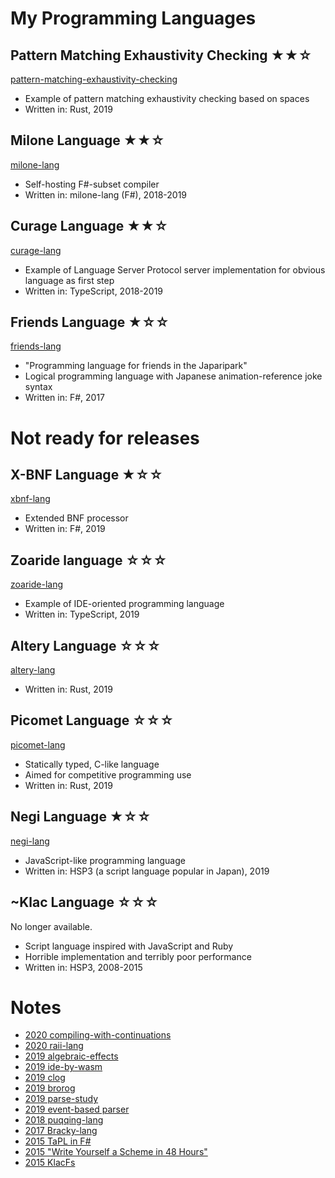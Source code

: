 # My Programming Languages

## Pattern Matching Exhaustivity Checking ★★☆

[pattern-matching-exhaustivity-checking](https://github.com/vain0x/pattern-matching-exhaustivity-checking)

- Example of pattern matching exhaustivity checking based on spaces
- Written in: Rust, 2019

## Milone Language ★★☆

[milone-lang](https://github.com/vain0x/milone-lang)

- Self-hosting F#-subset compiler
- Written in: milone-lang (F#), 2018-2019

## Curage Language ★★☆

[curage-lang](https://github.com/vain0x/curage-lang)

- Example of Language Server Protocol server implementation for obvious language as first step
- Written in: TypeScript, 2018-2019

## Friends Language ★☆☆

[friends-lang](https://github.com/vain0x/friends-lang)

- "Programming language for friends in the Japaripark"
- Logical programming language with Japanese animation-reference joke syntax
- Written in: F#, 2017

# Not ready for releases

## X-BNF Language ★☆☆

[xbnf-lang](./xbnf-lang)

- Extended BNF processor
- Written in: F#, 2019

## Zoaride language ☆☆☆

[zoaride-lang](https://github.com/vain0x/zoaride-lang)

- Example of IDE-oriented programming language
- Written in: TypeScript, 2019

## Altery Language ☆☆☆

[altery-lang](./altery-lang)

- Written in: Rust, 2019

## Picomet Language ☆☆☆

[picomet-lang](./picomet-lang)

- Statically typed, C-like language
- Aimed for competitive programming use
- Written in: Rust, 2019

## Negi Language ★☆☆

[negi-lang](https://github.com/vain0x/negi-lang)

- JavaScript-like programming language
- Written in: HSP3 (a script language popular in Japan), 2019

## \~Klac Language ☆☆☆

No longer available.

- Script language inspired with JavaScript and Ruby
- Horrible implementation and terribly poor performance
- Written in: HSP3, 2008-2015

# Notes

- [2020 compiling-with-continuations](https://github.com/vain0x/playground/tree/master/play/2020-01-04-compiling-with-continuations)
- [2020 raii-lang](https://github.com/vain0x/playground/tree/master/play/2020-01-01-raii-lang)
- [2019 algebraic-effects](https://github.com/vain0x/playground/tree/master/play/2019-11-05-algebraic-effects)
- [2019 ide-by-wasm](https://github.com/vain0x/playground/tree/master/play/2019-11-02-ide-by-wasm)
- [2019 clog](https://github.com/vain0x/playground/tree/master/play/2019-10-29-clog-lang)
- [2019 brorog](https://github.com/vain0x/playground/tree/master/play/2019-10-29-brorog)
- [2019 parse-study](https://github.com/vain0x/playground/tree/master/play/2019-08-31-parse-study)
- [2019 event-based parser](https://github.com/vain0x/playground/tree/master/play/2019-05-04-event-based-parser)
- [2018 puqqing-lang](https://github.com/vain0x/playground/tree/master/play/2018-07-05-puqqing-lang)
- [2017 Bracky-lang](https://github.com/vain0x/playground/tree/master/play/2017-01-24-bracky-lang)
- [2015 TaPL in F#](https://github.com/vain0x/playground/tree/master/play/2015-09-29-tapl-fs)
- [2015 "Write Yourself a Scheme in 48 Hours"](https://github.com/vain0x/playground/tree/master/play/2015-09-08-scheme-in-48h)
- [2015 KlacFs](https://github.com/vain0x/playground/tree/master/play/2015-08-22-klac-fs)
